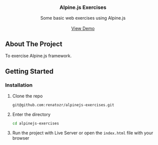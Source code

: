 <!-- PROJECT LOGO -->
<div align="center">
  <h3 align="center">Alpine.js Exercises</h3>

  <p align="center">
    Some basic web exercises using Alpine.js
    <br />
    <br />
    <a href="https://renatozr.github.io/alpinejs-exercises/">View Demo</a>
  </p>
</div>

<!-- ABOUT THE PROJECT -->

## About The Project

To exercise Alpine.js framework.

<!-- GETTING STARTED -->

## Getting Started

### Installation

1. Clone the repo
   ```sh
   git@github.com:renatozr/alpinejs-exercises.git
   ```
2. Enter the directory
   ```sh
   cd alpinejs-exercises
   ```
3. Run the project with Live Server or open the `index.html` file with your browser
